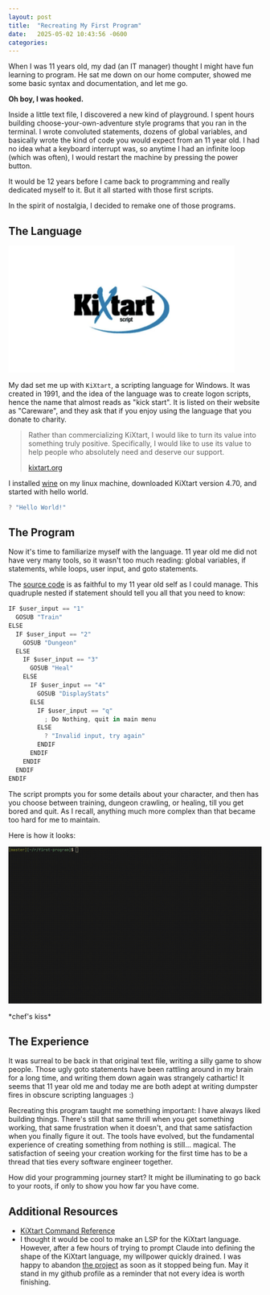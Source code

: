 ```yaml
---
layout: post
title:  "Recreating My First Program"
date:   2025-05-02 10:43:56 -0600
categories:
---
```


When I was 11 years old, my dad (an IT manager) thought I might have fun learning to program. He sat me down on our home computer, showed me some basic syntax and documentation, and let me go.

**Oh boy, I was hooked.**

Inside a little text file, I discovered a new kind of playground. I spent hours building choose-your-own-adventure style programs that you ran in the terminal. I wrote convoluted statements, dozens of global variables, and basically wrote the kind of code you would expect from an 11 year old. I had no idea what a keyboard interrupt was, so anytime I had an infinite loop (which was often), I would restart the machine by pressing the power button.

It would be 12 years before I came back to programming and really dedicated myself to it. But it all started with those first scripts. 

In the spirit of nostalgia, I decided to remake one of those programs.

## The Language

<img src="/static/kixtart-logo.png" style="width:450px" />

My dad set me up with `KiXtart`, a scripting language for Windows. It was created in 1991, and the idea of the language was to create logon scripts, hence the name that almost reads as "kick start". It is listed on their website as "Careware", and they ask that if you enjoy using the language that you donate to charity.

> Rather than commercializing KiXtart, I would like to turn its value into something truly positive. Specifically, I would like to use its value to help people who absolutely need and deserve our support.
>
> [kixtart.org](http://www.kixtart.org/)

I installed [wine](https://www.winehq.org/) on my linux machine, downloaded KiXtart version 4.70, and started with hello world.

```js
? "Hello World!"
```

## The Program

Now it's time to familiarize myself with the language. 11 year old me did not have very many tools, so it wasn't too much reading: global variables, if statements, while loops, user input, and goto statements. 

The [source code](https://github.com/RileyGabrielson/first-program/blob/master/adventure_naive.kix) is as faithful to my 11 year old self as I could manage. This quadruple nested if statement should tell you all that you need to know:

```js
IF $user_input == "1"
  GOSUB "Train"  
ELSE
  IF $user_input == "2"
    GOSUB "Dungeon"  
  ELSE
    IF $user_input == "3"
      GOSUB "Heal"  
    ELSE
      IF $user_input == "4"
        GOSUB "DisplayStats"  
      ELSE
        IF $user_input == "q"
          ; Do Nothing, quit in main menu
        ELSE
          ? "Invalid input, try again"
        ENDIF
      ENDIF
    ENDIF
  ENDIF
ENDIF
```

The script prompts you for some details about your character, and then has you choose between training, dungeon crawling, or healing, till you get bored and quit. As I recall, anything much more complex than that became too hard for me to maintain.

Here is how it looks:

![first-program](/static/first-program.gif)

\*chef's kiss\*

## The Experience

It was surreal to be back in that original text file, writing a silly game to show people. Those ugly goto statements have been rattling around in my brain for a long time, and writing them down again was strangely cathartic! It seems that 11 year old me and today me are both adept at writing dumpster fires in obscure scripting languages :)

Recreating this program taught me something important: I have always liked building things. There's still that same thrill when you get something working, that same frustration when it doesn't, and that same satisfaction when you finally figure it out. The tools have evolved, but the fundamental experience of creating something from nothing is still... magical. The satisfaction of seeing your creation working for the first time has to be a thread that ties every software engineer together.

How did your programming journey start? It might be illuminating to go back to your roots, if only to show you how far you have come.

## Additional Resources

- [KiXtart Command Reference](http://www.kixtart.org/?p=commandRef)
- I thought it would be cool to make an LSP for the KiXtart language. However, after a few hours of trying to prompt Claude into defining the shape of the KiXtart language, my willpower quickly drained. I was happy to abandon [the project](https://github.com/RileyGabrielson/kixtart-lsp) as soon as it stopped being fun. May it stand in my github profile as a reminder that not every idea is worth finishing.